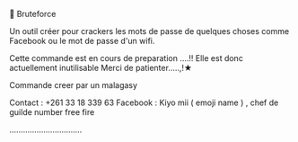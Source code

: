 
🔐 Bruteforce 

Un outil créer pour crackers les mots de passe de 
quelques choses comme Facebook ou le mot de passe d'un
wifi. 


Cette commande est en cours de preparation ....!!
Elle est donc actuellement inutilisable
Merci de patienter.....,!★




Commande creer par un malagasy 

Contact : +261 33 18 339 63
Facebook : Kiyo mii ( emoji name ) , chef de guilde 
number free fire



................................
